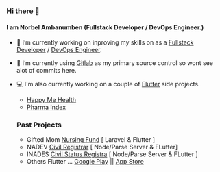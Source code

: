 ### Hi there 👋

#### I am Norbel Ambanumben (Fullstack Developer / DevOps Engineer.)

- 🌱 I’m currently working on inproving my skills on as a [Fullstack Developer](https://app.pluralsight.com/profile/aanorbel) / [DevOps Engineer](https://www.coursera.org/user/b1c1e8928b9c92df356a5b257ebf679e).
- 🔭 I’m currently using [Gitlab](https://gitlab.com/aanorbel)  as my primary source control so wont see alot of commits here. 
- 💻 I'm also currently working on a couple of [Flutter](https://flutter.dev) side projects.
   - [Happy Me Health](https://play.google.com/store/apps/details?id=dev.obstinacy.happyme.health)
   - [Pharma Index](#)
   ### Past Projects

    - Gifted Mom [Nursing Fund](https://play.google.com/store/apps/details?id=org.giftedmom.nursingfund) [ Laravel & Flutter ]
    - NADEV [Civil Registrar](https://play.google.com/store/apps/details?id=com.zingersystems.nadev.civil_registrar) [ Node/Parse Server & FLutter]
    - INADES [Civil Status Registra](https://play.google.com/store/apps/details?id=com.zingersystems.inades.civil_registrar) [ Node/Parse Server & FLutter ]
    - Others Flutter ... [Google Play](https://play.google.com/store/apps/developer?id=Readers+Club) || [App Store](https://apps.apple.com/us/developer/fancyread/id1499292262)
<!--
**aanorbel/aanorbel** is a ✨ _special_ ✨ repository because its `README.md` (this file) appears on your GitHub profile.

Here are some ideas to get you started:

- 🔭 I’m currently working on ...
- 🌱 I’m currently learning ...
- 👯 I’m looking to collaborate on ...
- 🤔 I’m looking for help with ...
- 💬 Ask me about ...
- 📫 How to reach me: ...
- 😄 Pronouns: ...
- ⚡ Fun fact: ...
-->
